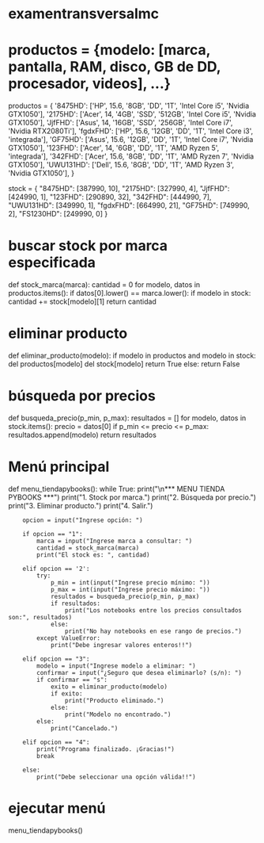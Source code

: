 # examentransversalmc

# productos = {modelo: [marca, pantalla, RAM, disco, GB de DD, procesador, videos], ...}
productos = {
    '8475HD': ['HP', 15.6, '8GB', 'DD', '1T', 'Intel Core i5', 'Nvidia GTX1050'],
    '2175HD': ['Acer', 14, '4GB', 'SSD', '512GB', 'Intel Core i5', 'Nvidia GTX1050'],
    'JjfFHD': ['Asus', 14, '16GB', 'SSD', '256GB', 'Intel Core i7', 'Nvidia RTX2080Ti'],
    'fgdxFHD': ['HP', 15.6, '12GB', 'DD', '1T', 'Intel Core i3', 'integrada'],
    'GF75HD': ['Asus', 15.6, '12GB', 'DD', '1T', 'Intel Core i7', 'Nvidia GTX1050'],
    '123FHD': ['Acer', 14, '6GB', 'DD', '1T', 'AMD Ryzen 5', 'integrada'],
    '342FHD': ['Acer', 15.6, '8GB', 'DD', '1T', 'AMD Ryzen 7', 'Nvidia GTX1050'],
    'UWU131HD': ['Dell', 15.6, '8GB', 'DD', '1T', 'AMD Ryzen 3', 'Nvidia GTX1050'],
}

stock = {
    "8475HD": [387990, 10],
    "2175HD": [327990, 4],
    "JjfFHD": [424990, 1],
    "123FHD": [290890, 32],
    "342FHD": [444990, 7],
    "UWU131HD": [349990, 1],
    "fgdxFHD": [664990, 21],
    "GF75HD": [749990, 2],
    "FS1230HD": [249990, 0]
}

# buscar stock por marca especificada
def stock_marca(marca):
    cantidad = 0
    for modelo, datos in productos.items():
        if datos[0].lower() == marca.lower():
            if modelo in stock:
                cantidad += stock[modelo][1]
    return cantidad

# eliminar producto
def eliminar_producto(modelo):
    if modelo in productos and modelo in stock:
        del productos[modelo]
        del stock[modelo]
        return True
    else:
        return False

# búsqueda por precios
def busqueda_precio(p_min, p_max):
    resultados = []
    for modelo, datos in stock.items():
        precio = datos[0]
        if p_min <= precio <= p_max:
            resultados.append(modelo)
    return resultados

# Menú principal
def menu_tiendapybooks():
    while True:
        print("\n*** MENU TIENDA PYBOOKS ***")
        print("1. Stock por marca.")
        print("2. Búsqueda por precio.")
        print("3. Eliminar producto.")
        print("4. Salir.")

        opcion = input("Ingrese opción: ")

        if opcion == "1":
            marca = input("Ingrese marca a consultar: ")
            cantidad = stock_marca(marca)
            print("El stock es: ", cantidad)

        elif opcion == '2':
            try:
                p_min = int(input("Ingrese precio mínimo: "))
                p_max = int(input("Ingrese precio máximo: "))
                resultados = busqueda_precio(p_min, p_max)
                if resultados:
                    print("Los notebooks entre los precios consultados son:", resultados)
                else:
                    print("No hay notebooks en ese rango de precios.")
            except ValueError:
                print("Debe ingresar valores enteros!!")

        elif opcion == "3":
            modelo = input("Ingrese modelo a eliminar: ")
            confirmar = input("¿Seguro que desea eliminarlo? (s/n): ")
            if confirmar == "s":
                exito = eliminar_producto(modelo)
                if exito:
                    print("Producto eliminado.")
                else:
                    print("Modelo no encontrado.")
            else:
                print("Cancelado.")

        elif opcion == "4":
            print("Programa finalizado. ¡Gracias!")
            break

        else:
            print("Debe seleccionar una opción válida!!")

# ejecutar menú
menu_tiendapybooks()
